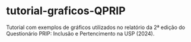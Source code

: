 # tutorial-graficos-QPRIP
Tutorial com exemplos de gráficos utilizados no relatório da 2ª edição do Questionário PRIP: Inclusão e Pertencimento na USP (2024).
